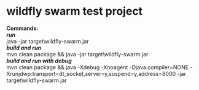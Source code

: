 # wildfly swarm test project

**Commands:**<br/>
**_run_**<br/>
java -jar target\wildfly-swarm.jar
<br/>
**_build and run_**<br/>
mvn clean package && java -jar target\wildfly-swarm.jar
<br/>
**_build and run with debug_**<br/>
mvn clean package && java -Xdebug -Xnoagent -Djava.compiler=NONE -Xrunjdwp:transport=dt_socket,server=y,suspend=y,address=8000 -jar target\wildfly-swarm.jar
